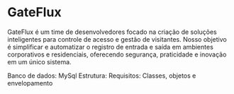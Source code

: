 # GateFlux
GateFlux é um time de desenvolvedores focado na criação de soluções inteligentes para controle de acesso e gestão de visitantes. Nosso objetivo é simplificar e automatizar o registro de entrada e saída em ambientes corporativos e residenciais, oferecendo segurança, praticidade e inovação em um único sistema.

Banco de dados: MySql
Estrutura:
Requisitos: Classes, objetos e envelopamento

